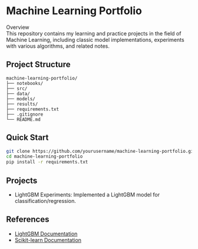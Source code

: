 # Machine Learning Portfolio

Overview  
This repository contains my learning and practice projects in the field of Machine Learning, including classic model implementations, experiments with various algorithms, and related notes.


## Project Structure

```
machine-learning-portfolio/
├── notebooks/
├── src/
├── data/
├── models/
├── results/
├── requirements.txt
├── .gitignore
└── README.md
```

## Quick Start

```bash
git clone https://github.com/yourusername/machine-learning-portfolio.git
cd machine-learning-portfolio
pip install -r requirements.txt
```

## Projects
- LightGBM Experiments: Implemented a LightGBM model for classification/regression.


## References

- [LightGBM Documentation](https://lightgbm.readthedocs.io/en/latest/)
- [Scikit-learn Documentation](https://scikit-learn.org/stable/documentation.html)
